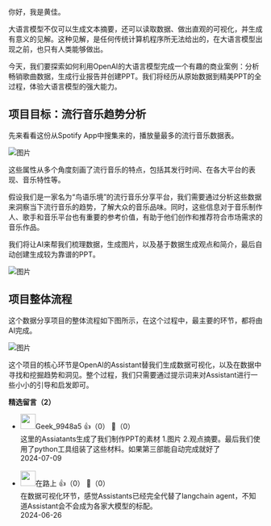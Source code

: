 你好，我是黄佳。

大语言模型不仅可以生成文本摘要，还可以读取数据、做出直观的可视化，并生成有意义的见解。这种见解，是任何传统计算机程序所无法给出的，在大语言模型出现之前，也只有人类能够做出。

今天，我们要探索如何利用OpenAI的大语言模型完成一个有趣的商业案例：分析畅销歌曲数据，生成行业报告并创建PPT。我们将经历从原始数据到精美PPT的全过程，体验大语言模型的强大能力。

## 项目目标：流行音乐趋势分析

先来看看这份从Spotify App中搜集来的，播放量最多的流行音乐数据表。

![图片](https://static001.geekbang.org/resource/image/2b/17/2b4d698fc7dbac58152c77f46d6ded17.png?wh=3140x1163)

这些属性从多个角度刻画了流行音乐的特点，包括其发行时间、在各大平台的表现、音乐特性等。

假设我们是一家名为“鸟语乐境”的流行音乐分享平台，我们需要通过分析这些数据来洞察当下流行音乐的趋势，了解大众的音乐品味。同时，这些信息对于音乐制作人、歌手和音乐平台也有重要的参考价值，有助于他们创作和推荐符合市场需求的音乐作品。

我们将让AI来帮我们梳理数据，生成图片，以及基于数据生成观点和简介，最后自动创建生成较为靠谱的PPT。

![图片](https://static001.geekbang.org/resource/image/ba/87/ba41f8a68bdfd278e83402c08f502487.png?wh=1345x545)

## 项目整体流程

这个数据分享项目的整体流程如下图所示，在这个过程中，最主要的环节，都将由AI完成。

![图片](https://static001.geekbang.org/resource/image/f8/27/f8aabee1112ef87fb0e5f58145f2e227.jpg?wh=882x887)

这个项目的核心环节是OpenAI的Assistant替我们生成数据可视化，以及在数据中寻找和挖掘趋势和洞见。整个过程，我们只需要通过提示词来对Assistant进行一些小小的引导和启发即可。
<div><strong>精选留言（2）</strong></div><ul>
<li><img src="http://thirdwx.qlogo.cn/mmopen/vi_32/Q0j4TwGTfTLFvhaPbJ1sBZqr8GQRVDiaxsicukAETVzjqmBRba2WqibbmX3NmoPIkaNEnBvyaWobyCjGN0FJgGnKQ/132" width="30px"><span>Geek_9948a5</span> 👍（0） 💬（0）<div>这里的Assiatants生成了我们制作PPT的素材 1.图片 2.观点摘要。最后我们使用了python工具组装了这些材料。如果第三部能自动完成就好了</div>2024-07-09</li><br/><li><img src="https://static001.geekbang.org/account/avatar/00/15/66/8f/02be926d.jpg" width="30px"><span>在路上</span> 👍（0） 💬（0）<div>在数据可视化环节，感觉Assistants已经完全代替了langchain agent，不知道Assistant会不会成为各家大模型的标配。</div>2024-06-26</li><br/>
</ul>